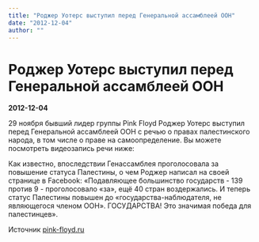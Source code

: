 ```yaml
---
title: "Роджер Уотерс выступил перед Генеральной ассамблеей ООН"
date: "2012-12-04"
author: ""
---
```


# Роджер Уотерс выступил перед Генеральной ассамблеей ООН

**2012-12-04** 

29 ноября бывший лидер группы Pink Floyd Роджер Уотерс выступил перед Генеральной ассамблеей ООН с речью о правах палестинского народа, в том числе о праве на самоопределение. Вы можете посмотреть видеозапись речи ниже:

Как известно, впоследствии Генассамблея проголосовала за повышение статуса Палестины, о чем Роджер написал на своей странице в Facebook: «Подавляющее большинство государств - 139 против 9 - проголосовало «за», ещё 40 стран воздержались. И теперь статус Палестины повышен до «государства-наблюдателя, не являющегося членом ООН». ГОСУДАРСТВА! Это значимая победа для палестинцев».

Источник [pink-floyd.ru](http://pink-floyd.ru/)